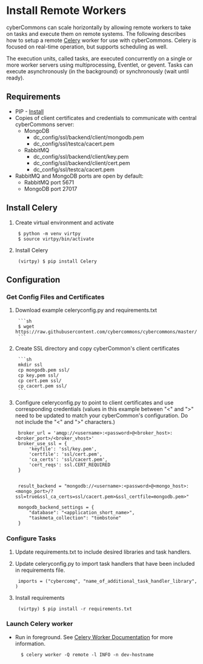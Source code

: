 Install Remote Workers
======================

cyberCommons can scale horizontally by allowing remote workers to take on tasks and execute them on remote systems. The following describes how to setup a remote [Celery](http://www.celeryproject.org/) worker for use with cyberCommons. Celery is focused on real-time operation, but supports scheduling as well.

The execution units, called tasks, are executed concurrently on a single or more worker servers using multiprocessing, Eventlet, or gevent. Tasks can execute asynchronously (in the background) or synchronously (wait until ready).

## Requirements

* PIP - [Install](https://packaging.python.org/install_requirements_linux/#installing-pip-setuptools-wheel-with-linux-package-managers)
* Copies of client certificates and credentials to communicate with central cyberCommons server:
  - MongoDB
    - dc_config/ssl/backend/client/mongodb.pem
    - dc_config/ssl/testca/cacert.pem
  - RabbitMQ
    - dc_config/ssl/backend/client/key.pem
    - dc_config/ssl/backend/client/cert.pem
    - dc_config/ssl/testca/cacert.pem
* RabbitMQ and MongoDB ports are open by default:
  - RabbitMQ port 5671
  - MongoDB port 27017

## Install Celery

1. Create virtual environment and activate

        $ python -m venv virtpy
        $ source virtpy/bin/activate


1. Install Celery

        (virtpy) $ pip install Celery


## Configuration
### Get Config Files and Certificates

1. Download example celeryconfig.py and requirements.txt

        ```sh
        $ wget https://raw.githubusercontent.com/cybercommons/cybercommons/master/docs/pages/files/celeryconfig.py
        ```

2. Create SSL directory and copy cyberCommon's client certificates

        ```sh
        mkdir ssl
        cp mongodb.pem ssl/
        cp key.pem ssl/
        cp cert.pem ssl/
        cp cacert.pem ssl/
        ```

3. Configure celeryconfig.py to point to client certificates and use corresponding credentials (values in this example between "<" and ">" need to be updated to match your cyberCommon's configuration. Do not include the "<" and ">" characters.)

        broker_url = 'amqp://<username>:<password>@<broker_host>:<broker_port>/<broker_vhost>'
        broker_use_ssl = {
            'keyfile': 'ssl/key.pem',
            'certfile': 'ssl/cert.pem',
            'ca_certs': 'ssl/cacert.pem',
            'cert_reqs': ssl.CERT_REQUIRED
        }


        result_backend = "mongodb://<username>:<password>@<mongo_host>:<mongo_port>/?ssl=true&ssl_ca_certs=ssl/cacert.pem>&ssl_certfile=mongodb.pem>"

        mongodb_backend_settings = {
            "database": "<application_short_name>",
            "taskmeta_collection": "tombstone"
        }

### Configure Tasks

1. Update requirements.txt to include desired libraries and task handlers.
2. Update celeryconfig.py to import task handlers that have been included in requirements file.

        imports = ("cybercomq", "name_of_additional_task_handler_library", )

3. Install requirements

        (virtpy) $ pip install -r requirements.txt


### Launch Celery worker

* Run in foreground. See [Celery Worker Documentation](https://docs.celeryproject.org/en/stable/reference/cli.html#celery-worker) for more information.

        $ celery worker -Q remote -l INFO -n dev-hostname
